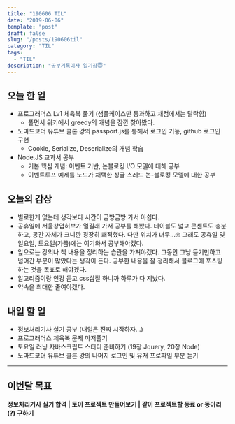 ```yaml
---
title: "190606 TIL"
date: "2019-06-06"
template: "post"
draft: false
slug: "/posts/190606til"
category: "TIL"
tags:
  - "TIL"
description: "공부기록이자 일기장😇"
---
```


## 오늘 한 일

- 프로그래머스 Lv1 체육복 풀기 (샘플케이스만 통과하고 채점에서는 탈락함)
  - 풀면서 위키에서 greedy의 개념을 잠깐 찾아봤다.
- 노마드코더 유튜브 클론 강의 passport.js를 통해서 로그인 기능, github 로그인 구현
  - Cookie, Serialize, Deserialize의 개념 학습
- Node.JS 교과서 공부
  - 기본 핵심 개념: 이벤트 기반, 논블로킹 I/O 모델에 대해 공부
  - 이벤트루프 예제를 노드가 채택한 싱글 스레드 논-블로킹 모델에 대한 공부



## 오늘의 감상

- 별로한게 없는데 생각보다 시간이 금방금방 가서 아쉽다.
- 공휴일에 서울창업허브가 열길래 가서 공부를 해봤다. 테이블도 넓고 콘센트도 충분하고, 공간 자체가 크니깐 굉장히 쾌적했다. 다만 위치가 너무…🙄 그래도 공휴일 및 일요일, 토요일(가끔)에는 여기와서 공부해야겠다.
- 앞으로는 강의나 책 내용을 정리하는 습관을 가져야겠다. 그동안 그냥 듣기만하고 넘어간 부분이 많았다는 생각이 든다. 공부한 내용을 잘 정리해서 블로그에 포스팅하는 것을 목표로 해야겠다.
- 알고리즘이랑 인강 듣고 css삽질 하니까 하루가 다 지났다.
- 약속을 최대한 줄여야겠다.



## 내일 할 일

- 정보처리기사 실기 공부 (내일은 진짜 시작하자...)
- 프로그래머스 체육복 문제 마저풀기
- 토요일 러닝 자바스크립트 스터디 준비하기 (19장 Jquery, 20장 Node)
- 노마드코더 유튜브 클론 강의 나머지 로그인 및 유저 프로파일 부분 듣기

---

## 이번달 목표

**정보처리기사 실기 합격 | 토이 프로젝트 만들어보기 | 같이 프로젝트할 동료 or 동아리(?) 구하기**